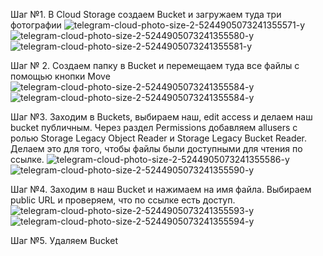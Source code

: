 Шаг №1. В Cloud Storage создаем Bucket и загружаем туда три фотографии
![telegram-cloud-photo-size-2-5244905073241355571-y](https://github.com/user-attachments/assets/1c63f105-ebbd-4a12-9206-6430b3716b2b)
![telegram-cloud-photo-size-2-5244905073241355580-y](https://github.com/user-attachments/assets/bc627673-e5e3-444e-ad89-824a2eb8a79f)
![telegram-cloud-photo-size-2-5244905073241355581-y](https://github.com/user-attachments/assets/076d06b5-53d7-4206-a441-e948d9edab35)

Шаг № 2. Создаем папку в Bucket и перемещаем туда все файлы с помощью кнопки Move
![telegram-cloud-photo-size-2-5244905073241355584-y](https://github.com/user-attachments/assets/f1e68d38-5bc4-441b-bff8-335ee08bd589)
![telegram-cloud-photo-size-2-5244905073241355584-y](https://github.com/user-attachments/assets/7349f4ac-2c36-48cf-b8bd-3563562c174e)

Шаг №3. Заходим в Buckets, выбираем наш, edit access и делаем наш bucket публичным. Через раздел Permissions добавляем allusers с ролью Storage Legacy Object Reader и Storage Legacy Bucket Reader. Делаем это для того, чтобы файлы были доступными для чтения по ссылке.
![telegram-cloud-photo-size-2-5244905073241355586-y](https://github.com/user-attachments/assets/9fc51a11-f595-4b86-b452-e97738bd63fe)
![telegram-cloud-photo-size-2-5244905073241355590-y](https://github.com/user-attachments/assets/0a7b5394-59c5-4e20-bd5b-f12c1263bcbe)

Шаг №4. Заходим в наш Bucket и нажимаем на имя файла. Выбираем public URL и проверяем, что по ссылке есть доступ.
![telegram-cloud-photo-size-2-5244905073241355593-y](https://github.com/user-attachments/assets/22c36b81-1c05-407e-9e98-5ddcd2f09c97)
![telegram-cloud-photo-size-2-5244905073241355594-y](https://github.com/user-attachments/assets/4ad8f87b-0699-4e98-9dd9-b27b3311ad66)

Шаг №5. Удаляем Bucket








